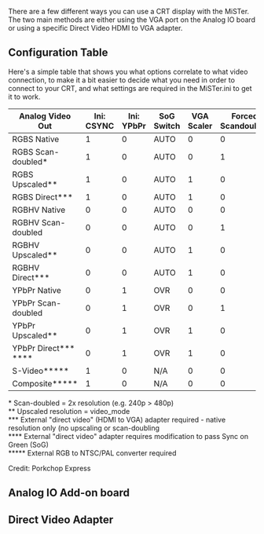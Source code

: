 There are a few different ways you can use a CRT display with the MiSTer. The two main methods are either using the VGA port on the Analog IO board or using a specific Direct Video HDMI to VGA adapter.

## Configuration Table

Here's a simple table that shows you what options correlate to what video connection, to make it a bit easier to decide what you need in order to connect to your CRT, and what settings are required in the MiSTer.ini to get it to work.

|   Analog Video Out    | Ini: CSYNC | Ini: YPbPr | SoG Switch | VGA Scaler | Forced Scandoubler |
| --------------------- | ---------- | ---------- | ---------- | ---------- | ------------------ |
| RGBS Native           |      1     |      0     |    AUTO    |      0     |          0         |
| RGBS Scan-doubled*    |      1     |      0     |    AUTO    |      0     |          1         |
| RGBS Upscaled**       |      1     |      0     |    AUTO    |      1     |          0         |
| RGBS Direct***        |      1     |      0     |    AUTO    |      1     |          0         |
| RGBHV Native          |      0     |      0     |    AUTO    |      0     |          0         |
| RGBHV Scan-doubled    |      0     |      0     |    AUTO    |      0     |          1         |
| RGBHV Upscaled**      |      0     |      0     |    AUTO    |      1     |          0         |
| RGBHV Direct***       |      0     |      0     |    AUTO    |      1     |          0         |
| YPbPr Native          |      0     |      1     |     OVR    |      0     |          0         |
| YPbPr Scan-doubled    |      0     |      1     |     OVR    |      0     |          1         |
| YPbPr Upscaled**      |      0     |      1     |     OVR    |      1     |          0         |
| YPbPr Direct*** ****  |      0     |      1     |     OVR    |      1     |          0         |
| S-Video*****          |      1     |      0     |     N/A    |      0     |          0         |
| Composite*****        |      1     |      0     |     N/A    |      0     |          0         |

\* Scan-doubled = 2x resolution (e.g. 240p > 480p)  
\*\* Upscaled resolution = video_mode  
\*\*\* External "direct video" (HDMI to VGA) adapter required - native resolution only (no upscaling or scan-doubling  
\*\*\*\* External "direct video" adapter requires modification to pass Sync on Green (SoG)  
\*\*\*\*\* External RGB to NTSC/PAL converter required

Credit: Porkchop Express

## Analog IO Add-on board



## Direct Video Adapter
